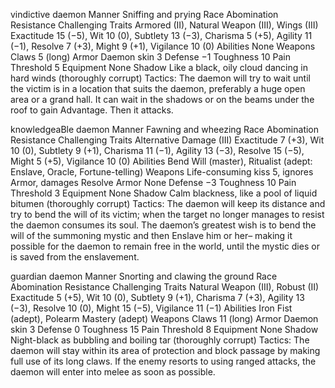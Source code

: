 vindictive daemon Manner Sniffing and prying Race Abomination Resistance Challenging Traits Armored (II), Natural Weapon (III), Wings (III) Exactitude 15 (−5), Wit 10 (0), Subtlety 13 (−3), Charisma 5 (+5), Agility 11 (−1), Resolve 7 (+3), Might 9 (+1), Vigilance 10 (0) Abilities None Weapons Claws 5 (long) Armor Daemon skin 3 Defense −1 Toughness 10 Pain Threshold 5 Equipment None Shadow Like a black, oily cloud dancing in hard winds (thoroughly corrupt) Tactics: The daemon will try to wait until the victim is in a location that suits the daemon, preferably a huge open area or a grand hall. It can wait in the shadows or on the beams under the roof to gain Advantage. Then it attacks.

knowledgeaBle daemon Manner Fawning and wheezing Race Abomination Resistance Challenging Traits Alternative Damage (III) Exactitude 7 (+3), Wit 10 (0), Subtlety 9 (+1), Charisma 11 (−1), Agility 13 (−3), Resolve 15 (−5), Might 5 (+5), Vigilance 10 (0) Abilities Bend Will (master), Ritualist (adept: Enslave, Oracle, Fortune-telling) Weapons Life-consuming kiss 5, ignores Armor, damages Resolve Armor None Defense −3 Toughness 10 Pain Threshold 3 Equipment None Shadow Calm blackness, like a pool of liquid bitumen (thoroughly corrupt) Tactics: The daemon will keep its distance and try to bend the will of its victim; when the target no longer manages to resist the daemon consumes its soul. The daemon’s greatest wish is to bend the will of the summoning mystic and then Enslave him or her– making it possible for the daemon to remain free in the world, until the mystic dies or is saved from the enslavement.

guardian daemon Manner Snorting and clawing the ground Race Abomination Resistance Challenging Traits Natural Weapon (III), Robust (II) Exactitude 5 (+5), Wit 10 (0), Subtlety 9 (+1), Charisma 7 (+3), Agility 13 (−3), Resolve 10 (0), Might 15 (−5), Vigilance 11 (−1) Abilities Iron Fist (adept), Polearm Mastery (adept) Weapons Claws 11 (long) Armor Daemon skin 3 Defense 0 Toughness 15 Pain Threshold 8 Equipment None Shadow Night-black as bubbling and boiling tar (thoroughly corrupt) Tactics: The daemon will stay within its area of protection and block passage by making full use of its long claws. If the enemy resorts to using ranged attacks, the daemon will enter into melee as soon as possible.